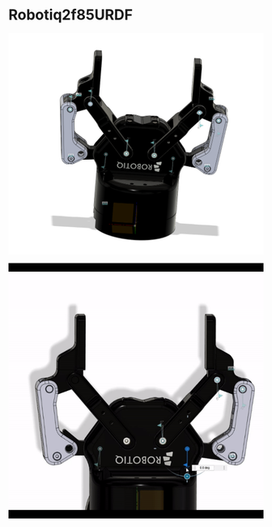 # Robotiq2f85URDF

![Assembeled gripper in Fusion 360](images/Robotiq%20gripper.png)

![Driving joints in Fusion 360](images/driving%20joints.gif)